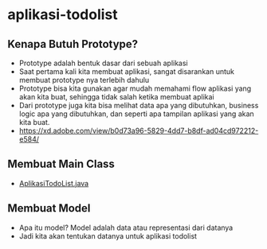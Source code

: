 # aplikasi-todolist

## Kenapa Butuh Prototype?
- Prototype adalah bentuk dasar dari sebuah aplikasi
- Saat pertama kali kita membuat aplikasi, sangat disarankan untuk membuat prototype nya terlebih dahulu
- Prototype bisa kita gunakan agar mudah memahami flow aplikasi yang akan kita buat, sehingga tidak salah ketika membuat aplikai
- Dari prototype juga kita bisa melihat data apa yang dibutuhkan, business logic apa yang dibutuhkan, dan seperti apa tampilan aplikasi yang akan kita buat.
- https://xd.adobe.com/view/b0d73a96-5829-4dd7-b8df-ad04cd972212-e584/

## Membuat Main Class
- [AplikasiTodoList.java](src/AplikasiTodoList.java)

## Membuat Model
- Apa itu model? Model adalah data atau representasi dari datanya
- Jadi kita akan tentukan datanya untuk aplikasi todolist
